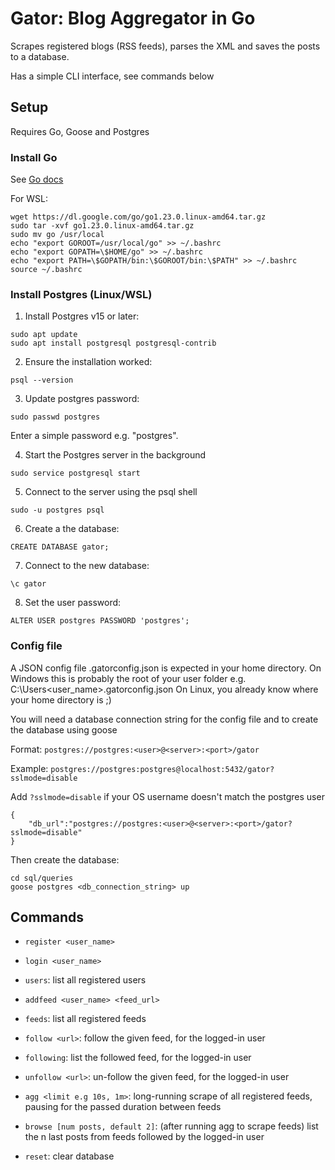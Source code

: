 # Gator: Blog Aggregator in Go

Scrapes registered blogs (RSS feeds), parses the XML and saves the posts to a database.

Has a simple CLI interface, see commands below

## Setup
Requires Go, Goose and Postgres

### Install Go
See [Go docs](https://go.dev/doc/install)

For WSL:
```
wget https://dl.google.com/go/go1.23.0.linux-amd64.tar.gz
sudo tar -xvf go1.23.0.linux-amd64.tar.gz
sudo mv go /usr/local
echo "export GOROOT=/usr/local/go" >> ~/.bashrc
echo "export GOPATH=\$HOME/go" >> ~/.bashrc
echo "export PATH=\$GOPATH/bin:\$GOROOT/bin:\$PATH" >> ~/.bashrc
source ~/.bashrc
```

### Install Postgres (Linux/WSL)

1. Install Postgres v15 or later:
```
sudo apt update
sudo apt install postgresql postgresql-contrib
```

2. Ensure the installation worked:
```
psql --version
```

3. Update postgres password:
```
sudo passwd postgres
```
Enter a simple password e.g. "postgres".

4. Start the Postgres server in the background
```
sudo service postgresql start
```

5. Connect to the server using the psql shell
```
sudo -u postgres psql
```

6. Create a the database:
```
CREATE DATABASE gator;
```

7. Connect to the new database:
```
\c gator
```

8. Set the user password:
```
ALTER USER postgres PASSWORD 'postgres';
```

### Config file
A JSON config file .gatorconfig.json is expected in your home directory.
On Windows this is probably the root of your user folder e.g. C:\Users\<user_name>\.gatorconfig.json
On Linux, you already know where your home directory is ;)

You will need a database connection string for the config file and to create the database using goose

Format: `postgres://postgres:<user>@<server>:<port>/gator`

Example: `postgres://postgres:postgres@localhost:5432/gator?sslmode=disable`

Add `?sslmode=disable` if your OS username doesn't match the postgres user

```
{
    "db_url":"postgres://postgres:<user>@<server>:<port>/gator?sslmode=disable"
}
```

Then create the database:
```
cd sql/queries
goose postgres <db_connection_string> up
```

## Commands
- `register <user_name>`
- `login <user_name>`
- `users`: list all registered users

- `addfeed <user_name> <feed_url>`
- `feeds`: list all registered feeds

- `follow <url>`: follow the given feed, for the logged-in user
- `following`: list the followed feed, for the logged-in user
- `unfollow <url>`: un-follow the given feed, for the logged-in user

- `agg <limit e.g 10s, 1m>`: long-running scrape of all registered feeds, pausing for the passed duration between feeds
- `browse [num posts, default 2]`: (after running agg to scrape feeds) list the n last posts from feeds followed by the logged-in user

- `reset`: clear database
